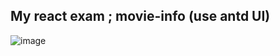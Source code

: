 ## My react exam ; movie-info (use antd UI)

![image](https://github.com/kswmrquery/react_move_info/blob/master/movie_info.png) 

